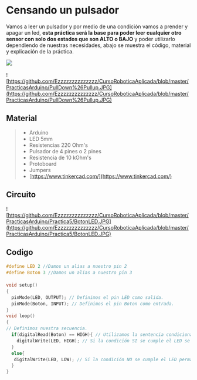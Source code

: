 # Censando un pulsador
Vamos a leer un pulsador y por medio de una condición vamos a prender y apagar un led, **esta práctica será la base para poder leer cualquier otro sensor con solo dos estados que son ALTO o BAJO** y poder utilizarlo dependiendo de nuestras necesidades, abajo se muestra el código, material y explicación de la práctica.

![](http://4.bp.blogspot.com/-KAkM3oZ1rhI/U7zrMdebhtI/AAAAAAAAA28/w66cXzjAIgI/s1600/resistenciaspullupypulldown.jpg)

![https://github.com/Ezzzzzzzzzzzzzz/CursoRoboticaAplicada/blob/master/PracticasArduino/PullDown%26Pullup.JPG](https://github.com/Ezzzzzzzzzzzzzz/CursoRoboticaAplicada/blob/master/PracticasArduino/PullDown%26Pullup.JPG)

## Material
> - Arduino
> - LED 5mm 
> - Resistencias 220 Ohm's 
> - Pulsador de 4 pines o 2 pines
> - Resistencia de 10 kOhm's
> - Protoboard
> - Jumpers
> - [https://www.tinkercad.com/](https://www.tinkercad.com/)
## Circuito
![https://github.com/Ezzzzzzzzzzzzzz/CursoRoboticaAplicada/blob/master/PracticasArduino/Practica5/BotonLED.JPG](https://github.com/Ezzzzzzzzzzzzzz/CursoRoboticaAplicada/blob/master/PracticasArduino/Practica5/BotonLED.JPG)

## Codigo
```c
#define LED 2 //Damos un alias a nuestro pin 2
#define Boton 3 //Damos un alias a nuestro pin 3

void setup()
{
  pinMode(LED, OUTPUT); // Definimos el pin LED como salida.
  pinMode(Boton, INPUT); // Definimos el pin Boton como entrada. 
}
void loop()
{
// Definimos nuestra secuencia.
  if(digitalRead(Boton) == HIGH){ // Utilizamos la sentencia condicional "if".
    digitalWrite(LED, HIGH); // Si la condición SI se cumple el LED se enciende.
  }
  else{
   digitalWrite(LED, LOW); // Si la condición NO se cumple el LED permanecera apagado.
  }
}
```

<!--stackedit_data:
eyJoaXN0b3J5IjpbNzI0MDA4MjE3LC0zMTM2MDkzOTUsMTY5Nj
cxMjU5OSwyMDE0MTI4MDM5LC01MTYyMDI5ODddfQ==
-->